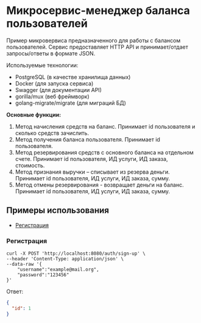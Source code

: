 # Микросервис-менеджер баланса пользователей
Пример микровервиса предназначенного для работы с балансом пользователей. Сервис предоставляет HTTP API и принимает/отдает запросы/ответы в формате JSON. 

Используемые технологии:
- PostgreSQL (в качестве хранилища данных)
- Docker (для запуска сервиса)
- Swagger (для документации API)
- gorilla/mux (веб фреймворк)
- golang-migrate/migrate (для миграций БД)

**Основные функции:**
1. Метод начисления средств на баланс. Принимает id пользователя и сколько средств зачислить.
2. Метод получения баланса пользователя. Принимает id пользователя.
3. Метод резервирования средств с основного баланса на отдельном счете. Принимает id пользователя, ИД услуги, ИД заказа, стоимость.
4. Метод признания выручки – списывает из резерва деньги. Принимает id пользователя, ИД услуги, ИД заказа, сумму.
5. Метод отмены резервирования - возвращает деньги на баланс. Принимает id пользователя, ИД услуги, ИД заказа, сумму.


## Примеры использования
- [Регистрация](#sign-up)

### Регистрация <a name="sign-up"></a>

```curl
curl -X POST 'http://localhost:8080/auth/sign-up' \
--header 'Content-Type: application/json' \
--data-raw '{
    "username":"example@mail.org",
    "password":"123456"
}'
```
Ответ:
```json
{
  "id": 1
}
```
